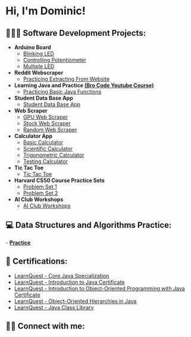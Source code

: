 <h1>Hi, I'm Dominic! 

<h2>👨🏾‍💻  Software Development Projects:</h2>

- <b>Arduino Board</b>
  - [Blinking LED](https://github.com/Domm6/ArduinoProjectss/blob/main/BlinkingLED/BlinkingLED.ino)
  - [Controlling Potentiometer](https://github.com/Domm6/ArduinoProjectss/blob/main/ControlPotentiometer/ControlPotentiometer.ino)
  - [Multiple LED](https://github.com/Domm6/ArduinoProjectss/blob/main/MultipleLED/MultipleLED.ino)
- <b>Reddit Webscraper</b>
  - [Practicing Extracting From Website](https://github.com/Domm6/RedditWebScraper/blob/main/main.py)
- <b>Learning Java and Practice <a href="https://www.youtube.com/watch?v=xk4_1vDrzzo&t=18059s">(Bro Code Youtube Course)</a></b>
  - [Practicing Basic Java Functions](https://github.com/Domm6/LearningJava/tree/main/src)
- <b>Student Data Base App</b>
  - [Student Data Base App](https://github.com/Domm6/Student-Data-Base-App/blob/main/Student%20Management%20System/StudentDataBaseApp.java)
- <b>Web Scraper</b>
  - [GPU Web Scraper](https://github.com/Domm6/Web-Scraper/blob/main/src/GPUWebScraper.java)
  - [Stock Web Scraper](https://github.com/Domm6/Web-Scraper/blob/main/src/stockWebScraper.java)
  - [Random Web Scraper](https://github.com/Domm6/Web-Scraper/blob/main/src/randomWebScraper.java)
- <b>Calculator App</b>
  - [Basic Calculator](https://github.com/Domm6/Calculator-App/blob/main/BasicCalculator.java)
  - [Scientific Calculator](https://github.com/Domm6/Calculator-App/blob/main/ScientificCalculator.java)
  - [Trigonometric Calculator](https://github.com/Domm6/Calculator-App/blob/main/TrigonometricCalculator.java) 
  - [Testing Calculator](https://github.com/Domm6/Calculator-App/blob/main/TestingCalculator.java)
- <b>Tic Tac Toe</b>
  - [Tic Tac Toe](https://github.com/Domm6/Tic-Tac-Toe/blob/main/TicTacToe.java)
- <b>Harvard CS50 Course Practice Sets</b>
  - [Problem Set 1](https://github.com/Domm6/Harvard-CS50/tree/main/Problem%20Set%201)
  - [Problem Set 2](https://github.com/Domm6/Harvard-CS50/tree/main/Problem%20Set%202)
- <b>AI Club Workshops</b>
  - [AI Club Workshops](https://github.com/Domm6/AIClubWorkshops)
  
<h2>💻  Data Structures and Algorithms Practice:</h2>
- <b><a href="https://github.com/Domm6/Data-Structures-Algo-Practice/tree/main/src">Practice</a></b>

<h2>📄  Certifications:</h2>

- [LearnQuest - Core Java Specialization ](https://www.coursera.org/account/accomplishments/specialization/6KN3QRR3WXP2)
- [LearnQuest - Introduction to Java Certificate](https://coursera.org/share/f7a93889b1c4c561d538311383b070cf)
- [LearnQuest - Introduction to Object-Oriented Programming with Java Certificate](https://www.coursera.org/account/accomplishments/verify/TKYENRQGXGD5)
- [LearnQuest - Object-Oriented Hierarchies in Java](https://www.coursera.org/account/accomplishments/verify/45MEE57CYH25)
- [LearnQuest - Java Class Library](https://www.coursera.org/account/accomplishments/verify/324RCD52GET9)

<h2>🤳🏾  Connect with me:</h2>



<!--
**joshmadakor1/joshmadakor1** is a ✨ _special_ ✨ repository because its `README.md` (this file) appears on your GitHub profile.

Here are some ideas to get you started:

- 🔭 I’m currently working on ...
- 🌱 I’m currently learning ...
- 👯 I’m looking to collaborate on ...
- 🤔 I’m looking for help with ...
- 💬 Ask me about ...
- 📫 How to reach me: ...
- 😄 Pronouns: ...
- ⚡ Fun fact: ...
-->
